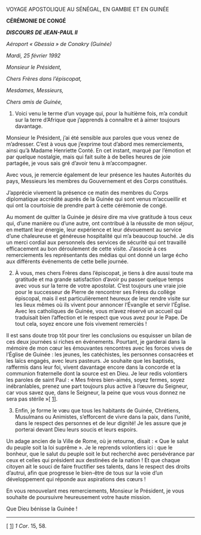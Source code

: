 VOYAGE APOSTOLIQUE AU SÉNÉGAL, EN GAMBIE ET EN GUINÉE

**CÉRÉMONIE DE CONGÉ**

***DISCOURS*** ***DE JEAN-PAUL II***

*Aéroport « Gbessia » de Conakry (Guinée)*

*Mardi, 25 février 1992*

*Monsieur le Président,*

*Chers Frères dans l’épiscopat,*

*Mesdames, Messieurs,*

*Chers amis de Guinée,*

1. Voici venu le terme d’un voyage qui, pour la huitième fois, m’a conduit sur la terre d’Afrique que j’apprends à connaître et à aimer toujours davantage.

Monsieur le Président, j’ai été sensible aux paroles que vous venez de m’adresser. C’est à vous que j’exprime tout d’abord mes remerciements, ainsi qu’à Madame Henriette Conté. En cet instant, marqué par l’émotion et par quelque nostalgie, mais qui fait suite à de belles heures de joie partagée, je vous sais gré d’avoir tenu à m’accompagner.

Avec vous, je remercie également de leur présence les hautes Autorités du pays, Messieurs les membres du Gouvernement et des Corps constitués.

J’apprécie vivement la présence ce matin des membres du Corps diplomatique accrédité auprès de la Guinée qui sont venus m’accueillir et qui ont la courtoisie de prendre part à cette cérémonie de congé.

Au moment de quitter la Guinée je désire dire ma vive gratitude à tous ceux qui, d’une manière ou d’une autre, ont contribué à la réussite de mon séjour, en mettant leur énergie, leur expérience et leur dévouement au service d’une chaleureuse et généreuse hospitalité qui m’a beaucoup touché. Je dis un merci cordial aux personnels des services de sécurité qui ont travaillé efficacement au bon déroulement de cette visite. J’associe à ces remerciements les représentants des médias qui ont donné un large écho aux différents événements de cette belle journée.

2. À vous, mes chers Frères dans l’épiscopat, je tiens à dire aussi toute ma gratitude et ma grande satisfaction d’avoir pu passer quelque temps avec vous sur la terre de votre apostolat. C’est toujours une vraie joie pour le successeur de Pierre de rencontrer ses Frères du collège épiscopal, mais il est particulièrement heureux de leur rendre visite sur les lieux mêmes où ils vivent pour annoncer l’Évangile et servir l’Église. Avec les catholiques de Guinée, vous m’avez réservé un accueil qui traduisait bien l’affection et le respect que vous avez pour le Pape. De tout cela, soyez encore une fois vivement remerciés !

Il est sans doute trop tôt pour tirer les conclusions ou esquisser un bilan de ces deux journées si riches en événements. Pourtant, je garderai dans la mémoire de mon cœur les émouvantes rencontres avec les forces vives de l’Église de Guinée : les jeunes, les catéchistes, les personnes consacrées et les laïcs engagés, avec leurs pasteurs. Je souhaite que les baptisés, raffermis dans leur foi, vivent davantage encore dans la concorde et la communion fraternelle dont la source est en Dieu. Je leur redis volontiers les paroles de saint Paul : « Mes frères bien-aimés, soyez fermes, soyez inébranlables, prenez une part toujours plus active à l’œuvre du Seigneur, car vous savez que, dans le Seigneur, la peine que vous vous donnez ne sera pas stérile »[ [1](#_ftn1 "")].

3. Enfin, je forme le vœu que tous les habitants de Guinée, Chrétiens, Musulmans ou Animistes, s’efforcent de vivre dans la paix, dans l’unité, dans le respect des personnes et de leur dignité! Je les assure que je porterai devant Dieu leurs soucis et leurs espoirs.

Un adage ancien de la Ville de Rome, où je retourne, disait : « Que le salut du peuple soit la loi suprême ». Je le reprends volontiers ici : que le bonheur, que le salut du peuple soit le but recherché avec persévérance par ceux et celles qui président aux destinées de la nation ! Et que chaque citoyen ait le souci de faire fructifier ses talents, dans le respect des droits d’autrui, afin que progresse le bien-être de tous sur la voie d’un développement qui réponde aux aspirations des cœurs !

En vous renouvelant mes remerciements, Monsieur le Président, je vous souhaite de poursuivre heureusement votre haute mission.

Que Dieu bénisse la Guinée !

* * *

[ [1](#_ftnref1 "")] *1 Cor*. 15, 58.